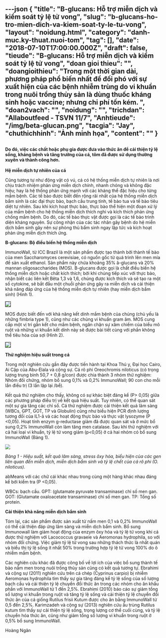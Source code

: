 ---json
{
    "title": "B-glucans: Hỗ trợ miễn dịch và kiểm soát tỷ lệ tử vong",
    "slug": "b-glucans-ho-tro-mien-dich-va-kiem-soat-ty-le-tu-vong",
    "layout": "noidung.html",
    "category": "danh-muc.ky-thuat.nuoi-tom",
    "tag": [],
    "date": "2018-07-10T17:00:00.000Z",
    "draft": false,
    "tieude": "B-glucans: Hỗ trợ miễn dịch và kiểm soát tỷ lệ tử vong",
    "doan gioi thieu": "",
    "doangioithieu": "Trong một thời gian dài, phương pháp phổ biến nhất để đối phó với sự xuất hiện của các bệnh nhiễm trùng do vi khuẩn trong nuôi trồng thủy sản là dùng thuốc kháng sinh hoặc vaccine; nhưng chi phí tốn kém. ",
    "doan2vach": "",
    "noidung": "",
    "trichdan": "Allaboutfeed - TSVN 11/7",
    "Anhtieude": "/img/beta-glucan.png",
    "tacgia": "Jay",
    "chuthichhinh": "Ảnh minh họa",
    "__content__": ""
}
---
<h2><span style="font-size:14px">Do đ&oacute;, việc c&aacute;c chất hoặc phụ gia được đưa v&agrave;o thức ăn để cải thiện tỷ lệ sống, kh&aacute;ng bệnh v&agrave; tăng trưởng của c&aacute;, t&ocirc;m đ&atilde; được sử dụng thường xuy&ecirc;n v&agrave; th&agrave;nh c&ocirc;ng hơn.</span></h2>

<p><span style="font-size:14px"><strong>Hệ miễn dịch tự nhi&ecirc;n của c&aacute;</strong></span></p>

<p><span style="font-size:14px">Cũng tương tự như động vật c&oacute; v&uacute;, c&aacute; c&oacute; hệ thống miễn dịch tự nhi&ecirc;n l&agrave; nơi chịu tr&aacute;ch nhiệm phản ứng miễn dịch ch&iacute;nh, nhanh ch&oacute;ng v&agrave; kh&ocirc;ng đặc hiệu; hay l&agrave; hệ thống phản ứng mạnh với c&aacute;c kh&aacute;ng thể đặc hiệu cho từng mầm bệnh. C&aacute;c tế b&agrave;o được biết đến rộng r&atilde;i nhất của hệ thống miễn dịch bẩm sinh l&agrave; c&aacute;c đại thực b&agrave;o, bạch cầu trung t&iacute;nh, tế b&agrave;o tua v&agrave; tế b&agrave;o ti&ecirc;u diệt tự nhi&ecirc;n. Sau khi k&iacute;ch hoạt thực b&agrave;o, thực b&agrave;o thể hiện một đoạn xử l&yacute; của mầm bệnh cho hệ thống miễn dịch th&iacute;ch nghi v&agrave; k&iacute;ch th&iacute;ch phản ứng chống mầm bệnh. Do đ&oacute;, c&aacute;c tế b&agrave;o thực vật được gọi l&agrave; c&aacute;c tế b&agrave;o tr&igrave;nh diện kh&aacute;ng nguy&ecirc;n. Sự c&ocirc;ng nhận của c&aacute;c t&aacute;c nh&acirc;n g&acirc;y bệnh do hệ miễn dịch bẩm sinh g&acirc;y n&ecirc;n sự ph&ograve;ng thủ bẩm sinh ngay lập tức v&agrave; k&iacute;ch hoạt phản ứng miễn dịch th&iacute;ch ứng.</span></p>

<p><span style="font-size:14px"><strong>B-glucans: Bộ điều biến hệ thống miễn dịch</strong></span></p>

<p><span style="font-size:14px">ImmunoWall, từ ICC Brazil l&agrave; một sản phẩm được tạo th&agrave;nh bởi th&agrave;nh tế b&agrave;o của men Saccharomyces cerevisiae, c&oacute; nguồn gốc từ qu&aacute; tr&igrave;nh l&ecirc;n men m&iacute;a để sản xuất ethanol. Sản phẩm n&agrave;y chứa khoảng 35% &acirc;-glucans v&agrave; 20% mannan oligosaccharides (MOS). B-glucans được gọi l&agrave; chất điều biến hệ thống miễn dịch hoặc chất k&iacute;ch th&iacute;ch; bởi khi ch&uacute;ng tiếp x&uacute;c với thực b&agrave;o, nhận biết c&aacute;c li&ecirc;n kết B&ecirc;ta 1,3 v&agrave; 1,6, ch&uacute;ng được k&iacute;ch th&iacute;ch v&agrave; sẽ tạo ra một số cytokine, sẽ bắt đầu một chuỗi phản ứng g&acirc;y ra miễn dịch v&agrave; cải thiện khả năng đ&aacute;p ứng của hệ thống miễn dịch tự nhi&ecirc;n (hay miễn dịch bẩm sinh) (H&igrave;nh 1).</span></p>

<p><span style="font-size:14px"><img src="http://www.thuysanvietnam.com.vn/uploads/article2/baiviet/moitruong/ho-tro-mien-dich-va-kiem-soat-ti-le-tu-vong-01.jpg" style="border-style:solid; border-width:1px" /></span></p>

<p><span style="font-size:14px">MOS được biết đến với khả năng kết d&iacute;nh mầm bệnh của ch&uacute;ng (chủ yếu l&agrave; những fimbria type 1), cũng như c&aacute;c chủng vi khuẩn gram &acirc;m. MOS cung cấp một vị tr&iacute; gắn kết cho mầm bệnh, ngăn chặn sự x&acirc;m chiếm của biểu m&ocirc; ruột v&agrave; những vi khuẩn kết d&iacute;nh n&agrave;y sẽ được b&agrave;i tiết c&ugrave;ng với phần kh&ocirc;ng thể ti&ecirc;u h&oacute;a của sợi (H&igrave;nh 2).</span></p>

<p><span style="font-size:14px"><img src="http://www.thuysanvietnam.com.vn/uploads/article2/baiviet/moitruong/ho-tro-mien-dich-va-kiem-soat-ti-le-tu-vong-02.jpg" style="border-style:solid; border-width:1px" /></span></p>

<p><span style="font-size:14px"><strong>Thử nghiệm hiệu suất trong c&aacute;</strong></span></p>

<p><span style="font-size:14px">Trong một nghi&ecirc;n cứu gần đ&acirc;y được tiến h&agrave;nh tại Khoa Th&uacute; y, Đại học Cairo, Ai Cập của Abu-Elala v&agrave; cộng sự. C&aacute; r&ocirc; phi Oreochromis niloticus (c&oacute; trọng lượng trung b&igrave;nh 50,7 + 0,8 g/con) được chia th&agrave;nh 3 nh&oacute;m thử nghiệm: Nh&oacute;m đối chứng, nh&oacute;m bổ sung 0,1% v&agrave; 0,2% ImmunoWall; 90 con cho mỗi lần điều trị (3 lần lặp lại /bể).</span></p>

<p><span style="font-size:14px">Kết quả thử nghiệm cho thấy, kh&ocirc;ng c&oacute; sự kh&aacute;c biệt đ&aacute;ng kể (P&gt; 0,05) giữa c&aacute;c phương ph&aacute;p điều trị về kết quả hiệu suất. Tuy nhi&ecirc;n, c&oacute; thể quan s&aacute;t một sự gia tăng c&aacute;c chỉ số. C&aacute; thử nghiệm được cải thiện kết quả l&acirc;m s&agrave;ng (WBCs, GPT, GOT, TP v&agrave; Globulin) cũng như biểu hiện PCR định lượng tương đối của IL1-&acirc; v&agrave; c&aacute;c hoạt động thực b&agrave;o v&agrave; thực vật lysozyme (P &lt;0,05). Hoạt t&iacute;nh enzym g-reductase giảm đ&atilde; được quan s&aacute;t v&agrave; ở mức bổ sung 0,2% ImmunoWall c&ograve;n l&agrave;m tăng men catalase. Sau khi thử nghiệm với cả hai loại vi khuẩn, tỷ lệ tử vong giảm (p&lt;0,05) ở cả hai nh&oacute;m c&oacute; bổ sung ImmunoWall (Bảng 1).</span></p>

<p><span style="font-size:14px"><img src="http://www.thuysanvietnam.com.vn/uploads/article2/baiviet/moitruong/ho-tro-mien-dich-va-kiem-soat-ti-le-tu-vong-03.jpg" /></span></p>

<p><span style="font-size:14px"><em>Bảng 1 - Hiệu suất, kết quả l&acirc;m s&agrave;ng, stress &ocirc;xy h&oacute;a, biểu hiện của c&aacute;c gen li&ecirc;n quan đến miễn dịch, miễn dịch bẩm sinh v&agrave; tỷ lệ chết của c&aacute; r&ocirc; phi (O. niloticus).</em></span></p>

<p><span style="font-size:14px">abMeans với c&aacute;c chữ c&aacute;i kh&aacute;c nhau trong c&ugrave;ng một h&agrave;ng kh&aacute;c nhau đ&aacute;ng kể bởi kiểm tra (P &lt;0,05).</span></p>

<p><span style="font-size:14px">WBCs: bạch cầu. GPT: (glutamate pyruvate transaminase) chỉ số men gan. GOT: (Glutamate oxaloacetate transaminase) chỉ số men gan. TP: Tổng số protein.</span></p>

<p><span style="font-size:14px"><strong>Cải thiện khả năng miễn dịch bẩm sinh</strong></span></p>

<p><span style="font-size:14px">T&oacute;m lại, c&aacute;c sản phẩm được sản xuất từ nấm men 0,1 v&agrave; 0,2% ImmunoWall c&oacute; thể cải thiện đ&aacute;p ứng l&acirc;m s&agrave;ng v&agrave; miễn dịch bẩm sinh. Bổ sung Immunowall l&agrave;m giảm hoạt động của enzym &ocirc;xy h&oacute;a v&agrave; tỷ lệ tử vong khi c&aacute; được thử nghiệm với Lacococcus gravaeie v&agrave; Aeromonas hydrophila, so với nh&oacute;m đối chứng. Việc giảm tỷ lệ tử vong sau những th&aacute;ch thức l&agrave; nhất qu&aacute;n v&agrave; biểu thị tỷ lệ sống &iacute;t nhất 50% trong trường hợp tỷ lệ tử vong 100% do &ocirc; nhiễm mầm bệnh.</span></p>

<p><span style="font-size:14px">C&aacute;c nghi&ecirc;n cứu kh&aacute;c đ&atilde; được c&ocirc;ng bố về lợi &iacute;ch của việc bổ sung th&agrave;nh tế b&agrave;o nấm men trong nu&ocirc;i trồng thủy sản cũng c&oacute; kết quả tương tự. Ebrahimi v&agrave; cộng sự (2011) nghi&ecirc;n cứu tr&ecirc;n c&aacute; ch&eacute;p (Cyprinus carpio) bị nhiễm Aeromonas hydrophila t&igrave;m thấy sự gia tăng đ&aacute;ng kể tỷ lệ sống của số lượng bạch cầu v&agrave; cải thiện tỷ lệ chuyển đổi thức ăn trong c&aacute;c nh&oacute;m cho ăn khẩu phần với ImmunoWall từ 1 đến 2,5%. Ebrahimi (2010) b&aacute;o c&aacute;o sự giảm tổng số lượng vi khuẩn trong ruột v&agrave; tăng tỷ lệ sống v&agrave; cải thiện tỷ lệ chuyển đổi thức ăn của c&aacute; giống Rutilus frisii Kutum được cho ăn bằng ImmunoWall từ 0,5 đến 2,5%. Karimzadeh v&agrave; cộng sự (2013) nghi&ecirc;n cứu ấu tr&ugrave;ng Rutilus kutum t&igrave;m thấy sự cải thiện tỷ lệ sống, trọng lượng cơ thể cuối c&ugrave;ng, v&agrave; tỷ lệ chuyển h&oacute;a thức ăn, cũng như giảm tổng số lượng vi khuẩn trong ruột ở 0,5% bổ sung ImmunoWall.</span></p>

<p><span style="font-size:14px">Ho&agrave;ng Ng&acirc;n</span></p>
